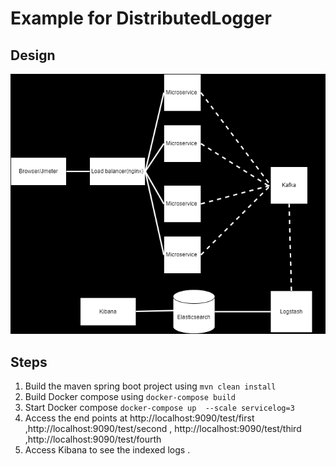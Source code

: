 # Example for DistributedLogger
## Design
![alt text](https://github.com/vinayakmp007/DistributedLoggerExample/blob/master/Design.png?raw=true)

## Steps
1. Build the maven spring boot project using 
   ``` mvn clean install ```
2. Build Docker compose using
   ``` docker-compose build ```
3. Start Docker compose
   ``` docker-compose up  --scale servicelog=3 ```
4. Access the end points at http://localhost:9090/test/first ,http://localhost:9090/test/second , http://localhost:9090/test/third ,http://localhost:9090/test/fourth
5. Access Kibana to see the indexed logs .
